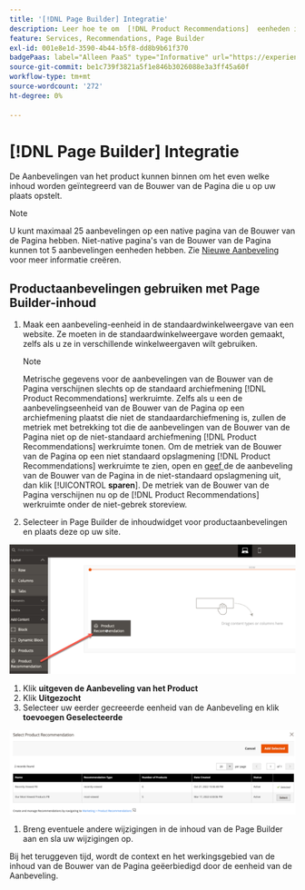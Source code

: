 ```yaml
---
title: '[!DNL Page Builder] Integratie'
description: Leer hoe te om  [!DNL Product Recommendations]  eenheden in de Bouwer van de Pagina te gebruiken.
feature: Services, Recommendations, Page Builder
exl-id: 001e8e1d-3590-4b44-b5f8-dd8b9b61f370
badgePaas: label="Alleen PaaS" type="Informative" url="https://experienceleague.adobe.com/en/docs/commerce/user-guides/product-solutions" tooltip="Is alleen van toepassing op Adobe Commerce op Cloud-projecten (door Adobe beheerde PaaS-infrastructuur) en op projecten in het veld."
source-git-commit: be1c739f3821a5f1e846b3026088e3a3ff45a60f
workflow-type: tm+mt
source-wordcount: '272'
ht-degree: 0%

---
```


# [!DNL Page Builder] Integratie

De Aanbevelingen van het product kunnen binnen om het even welke inhoud worden geïntegreerd van de Bouwer van de Pagina die u op uw plaats opstelt.

>[!NOTE]
>
> U kunt maximaal 25 aanbevelingen op een native pagina van de Bouwer van de Pagina hebben. Niet-native pagina&#39;s van de Bouwer van de Pagina kunnen tot 5 aanbevelingen eenheden hebben. Zie [ Nieuwe Aanbeveling ](create.md) voor meer informatie creëren.

## Productaanbevelingen gebruiken met Page Builder-inhoud

1. Maak een aanbeveling-eenheid in de standaardwinkelweergave van een website. Ze moeten in de standaardwinkelweergave worden gemaakt, zelfs als u ze in verschillende winkelweergaven wilt gebruiken.

   >[!NOTE]
   >
   >Metrische gegevens voor de aanbevelingen van de Bouwer van de Pagina verschijnen slechts op de standaard archiefmening [!DNL Product Recommendations] werkruimte. Zelfs als u een de aanbevelingseenheid van de Bouwer van de Pagina op een archiefmening plaatst die niet de standaardarchiefmening is, zullen de metriek met betrekking tot die de aanbevelingen van de Bouwer van de Pagina niet op de niet-standaard archiefmening [!DNL Product Recommendations] werkruimte tonen. Om de metriek van de Bouwer van de Pagina op een niet standaard opslagmening [!DNL Product Recommendations] werkruimte te zien, open en [ geef ](edit.md) de de aanbeveling van de Bouwer van de Pagina in de niet-standaard opslagmening uit, dan klik [!UICONTROL **sparen**]. De metriek van de Bouwer van de Pagina verschijnen nu op de [!DNL Product Recommendations] werkruimte onder de niet-gebrek storeview.

1. Selecteer in Page Builder de inhoudwidget voor productaanbevelingen en plaats deze op uw site.

![ eenheid van de Aanbeveling van het Tussenvoegsel ](assets/pb-insert.png)

1. Klik **uitgeven de Aanbeveling van het Product**
1. Klik **Uitgezocht**
1. Selecteer uw eerder gecreeerde eenheid van de Aanbeveling en klik **toevoegen Geselecteerde**

![ eenheid van de Aanbeveling van het Tussenvoegsel ](assets/pb-select.png)

1. Breng eventuele andere wijzigingen in de inhoud van de Page Builder aan en sla uw wijzigingen op.

Bij het teruggeven tijd, wordt de context en het werkingsgebied van de inhoud van de Bouwer van de Pagina geëerbiedigd door de eenheid van de Aanbeveling.
